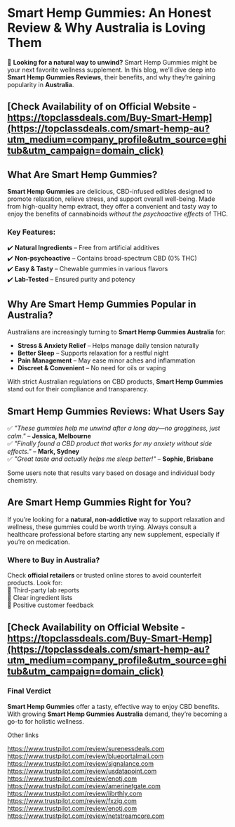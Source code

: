 # Smart Hemp Gummies: An Honest Review & Why Australia is Loving Them  

🌿 **Looking for a natural way to unwind?** Smart Hemp Gummies might be your next favorite wellness supplement. In this blog, we’ll dive deep into **Smart Hemp Gummies Reviews**, their benefits, and why they’re gaining popularity in **Australia**.  

## [Check Availability of on Official Website - https://topclassdeals.com/Buy-Smart-Hemp](https://topclassdeals.com/smart-hemp-au?utm_medium=company_profile&utm_source=ghitub&utm_campaign=domain_click)

## What Are Smart Hemp Gummies?  

**Smart Hemp Gummies** are delicious, CBD-infused edibles designed to promote relaxation, relieve stress, and support overall well-being. Made from high-quality hemp extract, they offer a convenient and tasty way to enjoy the benefits of cannabinoids *without the psychoactive effects* of THC.  

### Key Features:  
✔️ **Natural Ingredients** – Free from artificial additives  
✔️ **Non-psychoactive** – Contains broad-spectrum CBD (0% THC)  
✔️ **Easy & Tasty** – Chewable gummies in various flavors  
✔️ **Lab-Tested** – Ensured purity and potency  

## Why Are Smart Hemp Gummies Popular in Australia?  

Australians are increasingly turning to **Smart Hemp Gummies Australia** for:  

- **Stress & Anxiety Relief** – Helps manage daily tension naturally  
- **Better Sleep** – Supports relaxation for a restful night  
- **Pain Management** – May ease minor aches and inflammation  
- **Discreet & Convenient** – No need for oils or vaping  

With strict Australian regulations on CBD products, **Smart Hemp Gummies** stand out for their compliance and transparency.  

## Smart Hemp Gummies Reviews: What Users Say  

✅ *"These gummies help me unwind after a long day—no grogginess, just calm."* – **Jessica, Melbourne**  
✅ *"Finally found a CBD product that works for my anxiety without side effects."* – **Mark, Sydney**  
✅ *"Great taste and actually helps me sleep better!"* – **Sophie, Brisbane**  

Some users note that results vary based on dosage and individual body chemistry.  

## Are Smart Hemp Gummies Right for You?  

If you’re looking for a **natural, non-addictive** way to support relaxation and wellness, these gummies could be worth trying. Always consult a healthcare professional before starting any new supplement, especially if you’re on medication.  

### Where to Buy in Australia?  
Check **official retailers** or trusted online stores to avoid counterfeit products. Look for:  
🔹 Third-party lab reports  
🔹 Clear ingredient lists  
🔹 Positive customer feedback  

## [Check Availability on Official Website - https://topclassdeals.com/Buy-Smart-Hemp](https://topclassdeals.com/smart-hemp-au?utm_medium=company_profile&utm_source=ghitub&utm_campaign=domain_click)

### Final Verdict  
**Smart Hemp Gummies** offer a tasty, effective way to enjoy CBD benefits. With growing **Smart Hemp Gummies Australia** demand, they’re becoming a go-to for holistic wellness.  

Other links

https://www.trustpilot.com/review/surenessdeals.com
https://www.trustpilot.com/review/blueportalmail.com
https://www.trustpilot.com/review/signalance.com
https://www.trustpilot.com/review/usdatapoint.com
https://www.trustpilot.com/review/enotj.com
https://www.trustpilot.com/review/amerinetgate.com
https://www.trustpilot.com/review/librthly.com
https://www.trustpilot.com/review/fxzig.com
https://www.trustpilot.com/review/enotj.com
https://www.trustpilot.com/review/netstreamcore.com
